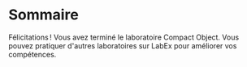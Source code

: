 # Sommaire

Félicitations ! Vous avez terminé le laboratoire Compact Object. Vous pouvez pratiquer d'autres laboratoires sur LabEx pour améliorer vos compétences.
